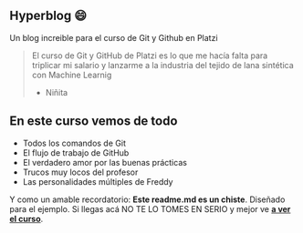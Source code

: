 ## Hyperblog :smile:
Un blog increible para el curso de Git y Github en Platzi
> El curso de Git y GitHub de Platzi es lo que me hacía falta para triplicar mi salario y lanzarme a la industria del tejido de lana sintética con Machine Learnig
> - Niñita

## En este curso vemos de todo
* Todos los comandos de Git
* El flujo de trabajo de GitHub
* El verdadero amor por las buenas prácticas
* Trucos muy locos del profesor
* Las personalidades múltiples de Freddy

Y como un amable recordatorio: **Este readme.md es un chiste**. Diseñado para el ejemplo. Si llegas acá NO TE LO TOMES EN SERIO y mejor ve [**a ver el curso**](https://platzi.com/cursos/git-github "a ver el curso").
